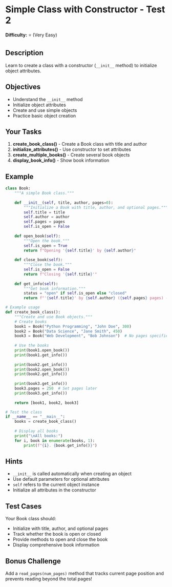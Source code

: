 # Simple Class with Constructor - Test 2

**Difficulty:** ⭐ (Very Easy)

## Description

Learn to create a class with a constructor (`__init__` method) to initialize object attributes.

## Objectives

- Understand the `__init__` method
- Initialize object attributes
- Create and use simple objects
- Practice basic object creation

## Your Tasks

1. **create_book_class()** - Create a Book class with title and author
2. **initialize_attributes()** - Use constructor to set attributes
3. **create_multiple_books()** - Create several book objects
4. **display_book_info()** - Show book information

## Example

```python
class Book:
    """A simple Book class."""
    
    def __init__(self, title, author, pages=0):
        """Initialize a Book with title, author, and optional pages."""
        self.title = title
        self.author = author
        self.pages = pages
        self.is_open = False
    
    def open_book(self):
        """Open the book."""
        self.is_open = True
        return f"Opening '{self.title}' by {self.author}"
    
    def close_book(self):
        """Close the book."""
        self.is_open = False
        return f"Closing '{self.title}'"
    
    def get_info(self):
        """Get book information."""
        status = "open" if self.is_open else "closed"
        return f"'{self.title}' by {self.author} ({self.pages} pages) - {status}"

# Example usage
def create_book_class():
    """Create and use Book objects."""
    # Create books
    book1 = Book("Python Programming", "John Doe", 300)
    book2 = Book("Data Science", "Jane Smith", 450)
    book3 = Book("Web Development", "Bob Johnson")  # No pages specified
    
    # Use the books
    print(book1.open_book())
    print(book1.get_info())
    
    print(book2.get_info())
    print(book2.open_book())
    print(book2.get_info())
    
    print(book3.get_info())
    book3.pages = 250  # Set pages later
    print(book3.get_info())
    
    return [book1, book2, book3]

# Test the class
if __name__ == "__main__":
    books = create_book_class()
    
    # Display all books
    print("\nAll books:")
    for i, book in enumerate(books, 1):
        print(f"{i}. {book.get_info()}")
```

## Hints

- `__init__` is called automatically when creating an object
- Use default parameters for optional attributes
- `self` refers to the current object instance
- Initialize all attributes in the constructor

## Test Cases

Your Book class should:
- Initialize with title, author, and optional pages
- Track whether the book is open or closed
- Provide methods to open and close the book
- Display comprehensive book information

## Bonus Challenge

Add a `read_pages(num_pages)` method that tracks current page position and prevents reading beyond the total pages!
